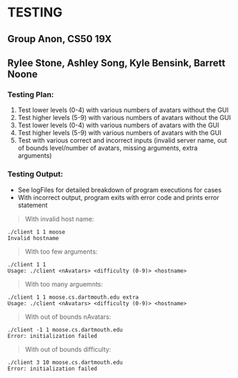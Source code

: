 # TESTING
## Group Anon, CS50 19X
## Rylee Stone, Ashley Song, Kyle Bensink, Barrett Noone



### Testing Plan:
1. Test lower levels (0-4) with various numbers of avatars without the GUI
2. Test higher levels (5-9) with various numbers of avatars without the GUI
3. Test lower levels (0-4) with various numbers of avatars with the GUI
4. Test higher levels (5-9) with various numbers of avatars with the GUI
5. Test with various correct and incorrect inputs (invalid server name, out of bounds level/number of avatars, missing arguments, extra arguments)

### Testing Output:
- See logFiles for detailed breakdown of program executions for cases
- With incorrect output, program exits with error code and prints error statement

> With invalid host name:
```
./client 1 1 moose
Invalid hostname
```

> With too few arguments:
```
./client 1 1
Usage: ./client <nAvatars> <difficulty (0-9)> <hostname>
```

> With too many arguemnts:
```
./client 1 1 moose.cs.dartmouth.edu extra
Usage: ./client <nAvatars> <difficulty (0-9)> <hostname>
```

> With out of bounds nAvatars:
```
./client -1 1 moose.cs.dartmouth.edu
Error: initialization failed
```

> With out of bounds difficulty:
```
./client 3 10 moose.cs.dartmouth.edu
Error: initialization failed
```
